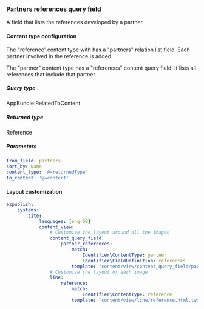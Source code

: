 ### Partners references query field
A field that lists the references developed by a partner.

#### Content type configuration
The "reference' content type with has a "partners" relation list field. Each partner involved in the reference is added.

The "partner" content type has a "references" content query field. It lists all references that include that partner.

##### Query type
AppBundle:RelatedToContent

##### Returned type
Reference

##### Parameters
```yaml
from_field: partners
sort_by: Name
content_type: '@=returnedType'
to_content: '@=content'
```

#### Layout customization
```yaml
ezpublish:
    systems:
        site:
            languages: [eng-GB]
            content_view:
                # Customize the layout around all the images
                content_query_field:
                    partner_references:
                        match:
                            Identifier\ContentType: partner
                            Identifier\FieldDefinition: references
                        template: "content/view/content_query_field/partner_references.html.twig"
                # Customize the layout of each image
                line:
                    reference:
                        match:
                            Identifier\ContentType: reference
                        template: "content/view/line/reference.html.twig"
```
